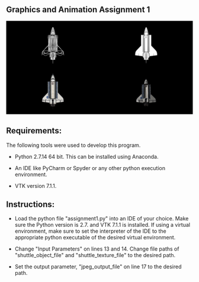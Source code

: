 ## Graphics and Animation Assignment 1

![Alt Text](assignment1_screenshot.jpg)

## Requirements:
The following tools were used to develop this program.
   + Python 2.7.14 64 bit. This can be installed using Anaconda.
    
   + An IDE like PyCharm or Spyder or any other python execution environment. 
    
   + VTK version 7.1.1.
    
    
## Instructions:
   + Load the python file "assignment1.py" into an IDE of your choice. Make sure the Python version is 2.7. and VTK 7.1.1 is installed. If using a virtual environment, make sure to set the interpreter of the IDE to the appropriate python executable of the desired virtual environment.
    
   + Change "Input Parameters" on lines 13 and 14. Change file paths of "shuttle_object_file" and "shuttle_texture_file" to the desired path.      

   + Set the output parameter, "jpeg_output_file" on line 17 to the desired path.

